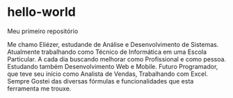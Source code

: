 # hello-world
Meu primeiro repositório

Me chamo Eliézer, estudande de Análise e Desenvolvimento de Sistemas.
Atualmente trabalhando como Técnico de Informática em uma Escola Particular.
A cada dia buscando melhorar como Profissional e como pessoa.
Estudando também Desenvolvimento Web e Mobile.
Futuro Programador, que teve seu início como Analista de Vendas, Trabalhando com Excel.
Sempre Gostei das diversas fórmulas e funcionalidades que esta ferramenta me trouxe.
